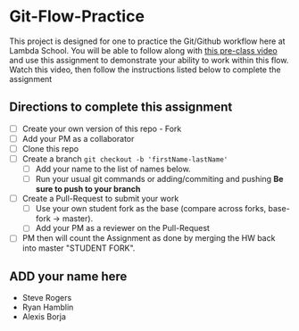 # Git-Flow-Practice

This project is designed for one to practice the Git/Github workflow here at Lambda School. You will be able to follow along with [this pre-class video](https://youtu.be/4fLr6ah82bE) and use this assignment to demonstrate your ability to work within this flow. Watch this video, then follow the instructions listed below to complete the assignment

## Directions to complete this assignment

-   [ ] Create your own version of this repo - Fork
-   [ ] Add your PM as a collaborator
-   [ ] Clone this repo
-   [ ] Create a branch `git checkout -b 'firstName-lastName'`
    -   [ ] Add your name to the list of names below.
    -   [ ] Run your usual git commands or adding/commiting and pushing **Be sure to push to your branch**
-   [ ] Create a Pull-Request to submit your work
    -   [ ] Use your own student fork as the base (compare across forks, base-fork -> master).
    -   [ ] Add your PM as a reviewer on the Pull-Request
-   [ ] PM then will count the Assignment as done by merging the HW back into master "STUDENT FORK".

## ADD your name here

-   Steve Rogers
-   Ryan Hamblin
-   Alexis Borja

